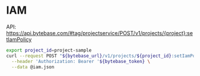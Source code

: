 # IAM

API: https://api.bytebase.com/#tag/projectservice/POST/v1/projects/{project}:setIamPolicy

```bash
export project_id=project-sample
curl --request POST "${bytebase_url}/v1/projects/${project_id}:setIamPolicy" \
  --header 'Authorization: Bearer '${bytebase_token} \
  --data @iam.json
```